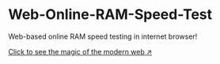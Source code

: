 # Web-Online-RAM-Speed-Test

Web-based online RAM speed testing in internet browser!

[Click to see the magic of the modern web :arrow_upper_right:](https://peyty.github.io/web-online-ram-speed-test/)
